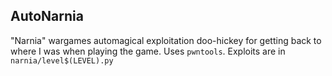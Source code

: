 ## AutoNarnia
"Narnia" wargames automagical exploitation doo-hickey for getting back to where I was when playing the game.
Uses `pwntools`.
Exploits are in `narnia/level$(LEVEL).py`
